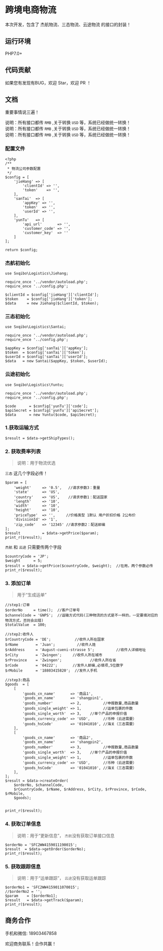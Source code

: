 # 跨境电商物流

本次开发，包含了 杰航物流、三态物流、云途物流 的接口的封装！

## 运行环境

PHP7.0+

## 代码贡献

如果您有发现有BUG，欢迎 Star，欢迎 PR ！

## 文档

重要事情说三遍！

说明：所有接口都传 `RMB` ,关于转换 `USD` 等，系统已经做统一转换！  
说明：所有接口都传 `RMB` ,关于转换 `USD` 等，系统已经做统一转换！  
说明：所有接口都传 `RMB` ,关于转换 `USD` 等，系统已经做统一转换！  


### 配置文件
```$xslt
<?php
/**
 * 物流公司参数配置
 */
$config = [
    'jieHang' => [
        'clientId' => '',
        'token'    => '',
    ],
    'sanTai'  => [
        'appKey' => '',
        'token'  => '',
        'userId' => '',
    ],
    'yunTu'   => [
        'api_url'       => '',
        'customer_code' => '',
        'customer_key'  => ''
    ]
];

return $config;
```
### 杰航初始化
```
use Sxqibo\Logistics\Jiehang;

require_once '../vendor/autoload.php';
require_once '../config.php';

$clientId = $config['jieHang']['clientId'];
$token    = $config['jieHang']['token'];
$data     = new Jiehang($clientId, $token);

```

### 三态初始化
```
use Sxqibo\Logistics\Santai;

require_once '../vendor/autoload.php';
require_once '../config.php';

$appKey = $config['sanTai']['appKey'];
$token  = $config['sanTai']['token'];
$userId = $config['sanTai']['userId'];
$data   = new Santai($appKey, $token, $userId);
```

### 云途初始化
```
use Sxqibo\Logistics\Yuntu;

require_once '../vendor/autoload.php';
require_once '../config.php';

$code      = $config['yunTu']['code'];
$apiSecret = $config['yunTu']['apiSecret'];
$data      = new Yuntu($code, $apiSecret);
```

### 1.获取运输方式
```
$result = $data->getShipTypes();
```

### 2. 获取费率列表
>说明：用于物流优选

`三态` 这几个字段必传！
```
$param = [
    'weight'     => '0.5',   //请求参数3：重量
    'state'      => 'US',
    'country'    => 'US',    //请求参数1：配送国家
    'length'     => '10',
    'width'      => '10',
    'height'     => '10',
    'priceType'  => '',     //价格类型 1默认 用户折扣价格 2公布价
    'divisionId' => '1',
    'zip_code'   => '12345' //请求参数2：配送邮编
];
$result          = $data->getPrice($param);
print_r($result);
```

`杰航` 和 `云途` 只需要传两个字段
```
$countryCode = 'JP';
$weight      = 5;
$result = $data->getPrice($countryCode, $weight);  //在用，两个参数必传
print_r($result);
```

### 3. 添加订单
>用于“生成运单”
```
//step1:订单
$orderNo     = time();  //客户订单号
$channelCode = 'GNPS';  //运输方式代码(三种物流的方式是不一样的，一定要填对应的物流方式，否则会出错)
$totalValue  = 100;

//step2:收件人
$rCountryCode = 'DE';           //收件人所在国家
$rName        = 'Juan';          //收件人姓
$rAddress     = 'August-cueni-strasse 5';          //收件人详细地址
$rCity        = 'Zwingen';     //收件人所在城市
$rProvince    = 'Zwingen';             //收件人所在省
$rCode        = '04222';       //发件人邮编,必填项,5位数字
$rMobile      = '18803415820';  //发件人手机

//step3:商品
$goods  = [
    [
        'goods_cn_name'       => '商品1',
        'goods_en_name'       => 'shangpin1',
        'goods_number'        => 2,          //申报数量,商品数量
        'goods_single_weight' => 1,          //运单包裹的件数
        'goods_single_worth'  => 3,    //单个产品的申报价值
        'goods_currency_code' => 'USD',      //币种（云途需要）
        'goods_hsCode'        => '01041010', //海关（三态需要）
    ],
    [
        'goods_cn_name'       => '商品2',
        'goods_en_name'       => 'shangpin2',
        'goods_number'        => 3,          //申报数量,商品数量
        'goods_single_worth'  => 3,    //单个产品的申报价值
        'goods_single_weight' => 1,          //运单包裹的件数
        'goods_currency_code' => 'USD',      //币种（云途需要）
        'goods_hsCode'        => '01041010', //海关（三态需要）
    ],
];
$result = $data->createOrder(
    $orderNo, $channelCode,
    $rCountryCode, $rName, $rAddress, $rCity, $rProvince, $rCode, $rMobile,
    $goods);


print_r($result);
```

### 4. 获取订单信息
>说明：用于“更新信息”， `杰航`没有获取订单接口信息
```
$orderNo = 'SFC2WW4159011190015';
$result  = $data->getOrder($orderNo);
print_r($result);

```

### 5. 获取跟踪信息
>说明：用于“运单跟踪”， `云途`没有获取运单跟踪
```
$orderNo1 = 'SFC2WW4159011070015';
//$orderNo2 = '';
$param    = [$orderNo1];
$result   = $data->getTrack($param);
print_r($result);
```

## 商务合作

手机和微信: 18903467858

欢迎商务联系！合作共赢！
